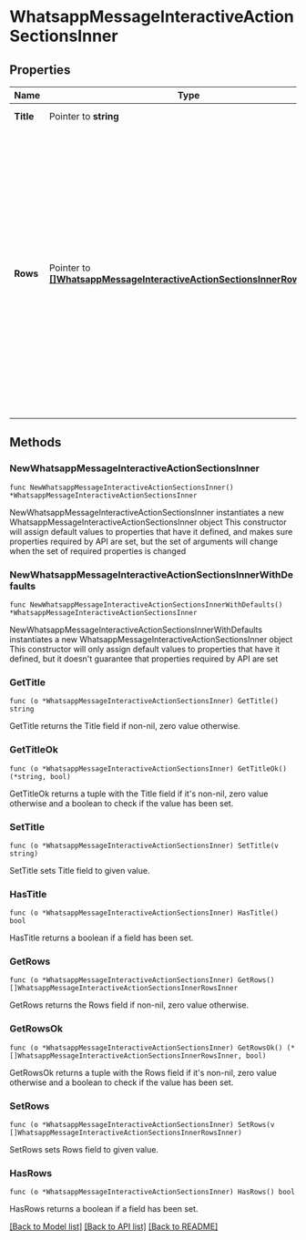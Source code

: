 # WhatsappMessageInteractiveActionSectionsInner

## Properties

Name | Type | Description | Notes
------------ | ------------- | ------------- | -------------
**Title** | Pointer to **string** | Title of the section. | [optional] 
**Rows** | Pointer to [**[]WhatsappMessageInteractiveActionSectionsInnerRowsInner**](WhatsappMessageInteractiveActionSectionsInnerRowsInner.md) | Contains a list of rows. You can have a total of 10 rows across your sections. Each row must have a title (Maximum length: 24 characters) and an ID (Maximum length: 200 characters). You can add a description (Maximum length: 72 characters), but it is optional. | [optional] 

## Methods

### NewWhatsappMessageInteractiveActionSectionsInner

`func NewWhatsappMessageInteractiveActionSectionsInner() *WhatsappMessageInteractiveActionSectionsInner`

NewWhatsappMessageInteractiveActionSectionsInner instantiates a new WhatsappMessageInteractiveActionSectionsInner object
This constructor will assign default values to properties that have it defined,
and makes sure properties required by API are set, but the set of arguments
will change when the set of required properties is changed

### NewWhatsappMessageInteractiveActionSectionsInnerWithDefaults

`func NewWhatsappMessageInteractiveActionSectionsInnerWithDefaults() *WhatsappMessageInteractiveActionSectionsInner`

NewWhatsappMessageInteractiveActionSectionsInnerWithDefaults instantiates a new WhatsappMessageInteractiveActionSectionsInner object
This constructor will only assign default values to properties that have it defined,
but it doesn't guarantee that properties required by API are set

### GetTitle

`func (o *WhatsappMessageInteractiveActionSectionsInner) GetTitle() string`

GetTitle returns the Title field if non-nil, zero value otherwise.

### GetTitleOk

`func (o *WhatsappMessageInteractiveActionSectionsInner) GetTitleOk() (*string, bool)`

GetTitleOk returns a tuple with the Title field if it's non-nil, zero value otherwise
and a boolean to check if the value has been set.

### SetTitle

`func (o *WhatsappMessageInteractiveActionSectionsInner) SetTitle(v string)`

SetTitle sets Title field to given value.

### HasTitle

`func (o *WhatsappMessageInteractiveActionSectionsInner) HasTitle() bool`

HasTitle returns a boolean if a field has been set.

### GetRows

`func (o *WhatsappMessageInteractiveActionSectionsInner) GetRows() []WhatsappMessageInteractiveActionSectionsInnerRowsInner`

GetRows returns the Rows field if non-nil, zero value otherwise.

### GetRowsOk

`func (o *WhatsappMessageInteractiveActionSectionsInner) GetRowsOk() (*[]WhatsappMessageInteractiveActionSectionsInnerRowsInner, bool)`

GetRowsOk returns a tuple with the Rows field if it's non-nil, zero value otherwise
and a boolean to check if the value has been set.

### SetRows

`func (o *WhatsappMessageInteractiveActionSectionsInner) SetRows(v []WhatsappMessageInteractiveActionSectionsInnerRowsInner)`

SetRows sets Rows field to given value.

### HasRows

`func (o *WhatsappMessageInteractiveActionSectionsInner) HasRows() bool`

HasRows returns a boolean if a field has been set.


[[Back to Model list]](../README.md#documentation-for-models) [[Back to API list]](../README.md#documentation-for-api-endpoints) [[Back to README]](../README.md)


